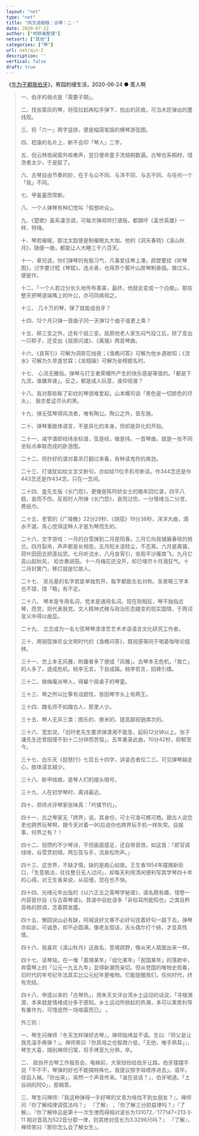 ```yaml
---
layout: "net"
type: "net"
title: "网文過眼錄｜古琴｜二："
date: 2020-07-22
author: ["柯棋瀚整理"]
netsort: ["其他"]
categories: ["琴"]
url: net/qin-2
description: ''
vertical: false
draft: true
---
```


《[牛为子期我伯牙](https://mp.weixin.qq.com/s/gSrzqk89lrvjOONI4HfJIQ)》，宥园的缦生活，2020-06-24 ● 髙人啊

> 一、伯牙的弱点是「需要子期」。
>
>
> 二、找张蒙灰的琴，将弦拉起再松手弹下，拍出的灰痕，可当木匠弹出的墨线观。
>
>
> 三、将「六一」两字竖排，便是幅简笔版的横琴游弦图。
>
>
> 四、嵇康的名片上，断不会印「琴人」二字。
>
>
> 五、倪云林夜闻窗外咳嗽声，翌日便命童子洗梧桐数遍。古琴也系桐材，惜洗者太少，于是脏了。
>
>
> 六、古琴自由节奏的妙，在于与众不同、与洋不同、与古不同、与任何一个「我」不同。
>
>
> 七、甲虽蓄而常断。
>
>
> 八、一个人弹琴有种幻觉叫「假想听众」。
>
>
> 九、《楚歌》虽系淒涼调，可每次弹郑师打谱版，都跟哼《盖世英雄》一样，特嗨。
>
>
> 十、琴若催眠，那沈太韶便是制催眠丸大咖。他的《洞天春晓》《溪山秋月》，随便一曲，都能让人大睡三千六百天。
>
>
> 十一、章兄说，你们弹琴的有股习气，凡事爱往琴上凑。颜壁要挂《听琴图》，讨字要讨嵇《琴赋》。连点香，也得弄个蕉叶山房琴制香插。做过头，便是作。
>
>
> 十二、「一个人若过分长久地传布善美，最终，他就会变成一个白痴」。那些整天把琴道端嘴上的叶公，亦可同病视之。
>
>
> 十三、 几十万的琴，弹了就能成伯牙？
>
>
> 十四、12个月只弹一首曲子同一天弹12个曲子谁更上乘？
>
>
> 十五、柳三变之外，还有个屈三变。屈原他老人家生闷气投江后，除了变出一只粽子，还变出《屈原问渡》、《离骚》两首琴曲。 
>
>
> 十六、《良宵引》可解为洞房花烛夜；《渔樵问答》可解为他乡遇故知；《流水》可解为久旱逢甘霖；《龙翔操》可解为金榜题名时。
>
>
> 十七、 心流无雅俗。弹琴与打王者荣耀所产生的快乐感是等值的。「都是下九流，谁嫌弃谁」。反之，都是成人玩意，谁仰视谁？
>
>
> 十八、我对那些髹了彩纹的琴很难爱起。山本耀司说「黑色是一切颜色的尽头」，  我亦爱这尽头的黑。
>
>
> 十九、弹无弦琴得风流者，唯有陶公。陶公之外，皆东施。
>
>
> 二十、弹琴重肢体语言，不是异化的本身，但却是异化的开始。
>
>
> 二十一、减字谱即经纬坐标谱，弦是经，徽是纬。一首琴曲，就是一张不同坐标点串联而成的卧游图。
>
>
> 二十二、将抄好的谱对着吊灯翻过来看，有种读鬼符的爽劲。
>
>
> 二十三、打谱犹如给文言文断句，亦如给11位手机号断读。作344念还是作443念还是作434念，只在一念间。
>
>
> 二十四、査先生版《长门怨》，更像是陈阿娇女士的晚年回忆录，四平八稳，哀而不伤。反观时人所弹《长门怨》，哀而过伤，一分情绪当二分泄，费纸巾。
>
>
> 二十五、老管的《广陵散》22分29秒、《胡茄》19分38秒，洋洋大曲，滴水不漏，真心觉得这种人才是为琴而生的。
>
>
> 二十六、文字游戏：一月的白雪弹到二月是阳春。三月它向我铺展春晓的猗兰。四月裂帛，声声都是长相思。五月阳关浥轻尘，不忍离。六月是离骚，荷叶田田去把莲灿赏。七月听流水，八月良宵引，坐观平沙雁南飞。九月它高山起秋风， 袷衣奏胡笳。十一月梅花还没开，却已埋尽十月酒狂气。十二月封篱门，移灯就座忆故人。
>
>
> 二十七、 吴兆基的名字若是单独剪开，每字都能左右对称。吴景略三字本也不错，惜「略」有不足。
>
>
> 二十八、 琴本是专用名词，党本是通用名词。现在刚相反，琴不独指古琴，而党，则代表我党。文人精神式微与政治形态嬗变的现实国情，于两词变义中得以曲显。
>
>
> 二十九、 立志成为一名七弦琴琴漆漆艺艺术术语语言文化研究工作者。
>
>
> 三十、用钢弦弹农业文明时代的《渔樵问答》，既视感等同于喝着咖啡论插秧。
>
>
> 三十一、世上本无风雅，附庸者多了便成「风雅」。古琴本无危机，「救亡」的人多了，遂成危机。桃李无言，下自成蹊。桃李若言，招蜂引蝶。
>
>
> 三十二、做梅庵派琴人，得雇个摇桌子的琴童。
>
>
> 三十三、琴之所以比筝有话题性，皆因琴字头上有两王。
>
>
> 三十四、蹭名师不如蹭古人，那里人少。
>
>
> 三十五、琴人无非三类：图乐的、换米的、提高鄙视链席次的。
>
>
> 三十六、宽宏说，「旧时老先生要求弹潇湘不能急，起码12分钟以上。张子谦先生还曾因慢不到十二分钟而苦恼」。去年重录此曲，10分42秒，抑郁至今。
>
>
> 三十七、白乐天《琵琶行》七百五十四字，讲姿态者仅二三。可见弹琴越走心，肢体语言越少。
>
>
> 三十八、断甲结痂，是琴人们的接头暗号。
>
>
> 三十九、人在初学琴时，离诗最近。
>
>
> 四十、郑师点评琴家张味真：「吟猱节约」。
>
>
> 四十一、古之琴家无「跨界」说。其身份，可士可渔可樵可商。跟古人说您老也跨界玩琴啊，跟今天对着一90后说你也跨界玩手机一样失常。自娱事，何界之有？！
>
>
> 四十二、倪瓒的不少琴诗，不但画面感足，还自带音效，如这首：「郎官调绿绮，谷雪赏初晴。两忘弦与手，流泉松吹声。」
>
>
> 四十三、这世界，不缺才情，缺的是痴心如故。王生香1954年摆摊新街口，「生意极淡，往往整日无人过问」，却每天利用清闲便利写其学琴四十年的心得。对王生香来说，从前慢，现在也不快。
>
>
> 四十四、光绪元年出版的《以六正五之斋琴学秘谱》，谱名颇有趣，惜卷一内容皆抄自《与古斋琴谱》。其谱中自批语多「非俗耳所能知也」之类自矜高格的腔调，念着颇发靥。
>
>
> 四十五、懒园说山必有缺，阿城说好文章不必好句连着好句一路下去。弹琴亦如此，可诚恳，却不必圆满。像老友叙话，舌头偶尔打个结，才显真性情。
>
>
> 四十六、我喜欢《溪山秋月》这曲名，意境疏野，像从宋人扇面出来一样。
>
>
> 四十七、读琴铭。在一堆「嘉靖某年」「成化某年」「民国某年」的落款中，奔雷琴上的「公元一九五九年」显得新潮而亲切。但从党国的唯物史观看，旧时代的年号纪年法其实比公元纪年更唯物。它能提醒我们，任何时代，终有完结。
>
>
> 四十八、申遗以来的「古琴热」，用朱天文评台湾乡土运动的话说，「寻根溯源，本来就是情绪成分多于感知。乡土运动所掀起的热潮，本可以乘势利导有番作为，可惜徒然一场喧嚣而已」 。
>
>
> 外三则：
>
>
> 一、琴生问禅师『冬天怎样弹好古琴』，禅师指烤盆不语。生曰:『师父是让我先温手再弹？』。禅师笑曰『你其母之也智商介低，「无他，唯手熟耳」』，琴生大喜，揖别禅师归寓，将手烤至九分熟，卒。
>
>
> 二、 政协开古琴工作报告会，电梯前，大家纷纷给伯牙让路。伯牙摆摆手说「不不不，琴弹的好也不能搞特殊化，我提议按字母顺序进去」。语毕，径自入梯。「你出来」，突然一个声音传来。「谁在说话？」，伯牙喝道。「土谷祠的阿Q」，那厢答。
>
>
> 三、琴生问禅师:『我这种弹得一手好琴的文青为啥找不到女朋友？』，禅师问『你了解纯律调弦法吗？』 『了解』 ，『你了解三分损益律吗？』『了解』，『你了解仲吕是第十一次生律而得相对波长为131072／177147=213·3-11 相对音高为522音分那一律，则其绝对弦长为3.3296尺吗？』 『了解』，禅师笑曰『那你怎么会了解女生』。
>